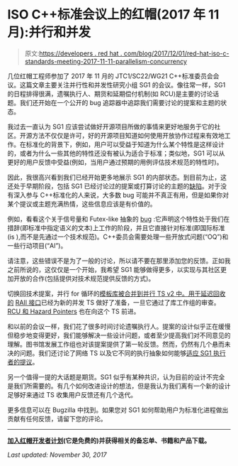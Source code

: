 # ISO C++标准会议上的红帽(2017 年 11 月):并行和并发

> 原文:[https://developers . red hat . com/blog/2017/12/01/red-hat-iso-c-standards-meeting-2017-11-11-parallelism-concurrency](https://developers.redhat.com/blog/2017/12/01/red-hat-iso-c-standards-meeting-november-2017-parallelism-concurrency)

几位红帽工程师参加了 2017 年 11 月的 JTC1/SC22/WG21 C++标准委员会会议。这篇文章主要关注并行性和并发性研究小组 SG1 的会议。像往常一样，SG1 的日程排得很满，遗嘱执行人、期货和延期偿付机制(如 RCU)是主要的讨论话题。我们还开始在一个公开的 bug 追踪器中追踪我们需要讨论的提案和主题的状态。

我过去一直认为 SG1 应该尝试做好开源项目所做的事情来更好地服务于它的社区。开源方法不仅仅是许可，好的开源项目知道如何使用开放协作过程来有效地工作。在标准化的背景下，例如，用户可以受益于知道为什么某个特性是这样设计的，或者为什么一些其他的特性还没有被认为适合于标准；类似地，SG1 可以从更好的用户反馈中受益(例如，当用户通过预期的用例评估技术规范的特性时)。

因此，我很高兴看到我们已经开始更多地展示 SG1 的内部状态。到目前为止，这还处于早期阶段，包括 SG1 已经讨论过的提案或打算讨论的主题的[缺陷](https://issues.isocpp.org/buglist.cgi?component=Concurrency)。对于没有深入参与 C++标准化的人来说，大多数 bug 可能并不真正有用，但是如果你对某个提议或主题充满热情，这些信息应该是有价值的。

例如，看看这个关于信号量和 Futex-like 抽象的 [bug](https://issues.isocpp.org/show_bug.cgi?id=381) :它声明这个特性处于我们在措辞(即标准中指定语义的文本)上工作的阶段，并且它直接针对标准(即国际标准(is ),而不是先通过一个技术规范)。C++委员会需要处理一些开放式问题(“OQ”)和一些行动项目(“AI”)。

请注意，这些错误不是为了一般的讨论，所以请不要在那里添加您的反馈。正如我之前所说的，这仅仅是一个开始，我希望 SG1 能够做得更多，以实现与其社区更加开放的合作(包括提供对技术规范提供反馈的方式)。

切换回技术提案，并行 for 循环的[模板库被合并到并行 TS v2 中。用于延迟回收的](http://wg21.link/p0075) [RAII 接口](https://issues.isocpp.org/show_bug.cgi?id=396)已经为新的并发 TS 做好了准备，一旦它通过了库工作组的审查。 [RCU 和 Hazard Pointers](https://issues.isocpp.org/show_bug.cgi?id=382) 也在向这个 TS 前进。

和以前的会议一样，我们花了很多时间讨论遗嘱执行人。提案的设计似乎正在缓慢但稳步地变得更好，我们能够解决一些设计问题，或者至少提高我们对不同意见的理解。图书馆发展工作组也对该提案提供了第一轮反馈。然而，仍然有几个悬而未决的问题。我们还讨论了网络 TS 以及它不同的执行抽象如何能够[适应 SG1 执行者的提议](https://issues.isocpp.org/show_bug.cgi?id=378)。

另一个值得一提的大话题是期货。SG1 似乎有某种共识，认为目前的设计不完全是我们所需要的。有几个如何改进设计的想法，但是我认为我们离有一个新的设计足够好来通过 TS 收集用户反馈还有几个迭代。

更多信息可以在 Bugzilla 中找到。如果您对 SG1 如何帮助用户为标准化进程做出贡献有任何反馈，请留下您的评论。

* * *

**[加入红帽开发者计划](https://developers.redhat.com/?intcmp=70160000000xZNgAAM)(它是免费的)并获得相关的备忘单、书籍和产品下载。**

*Last updated: November 30, 2017*